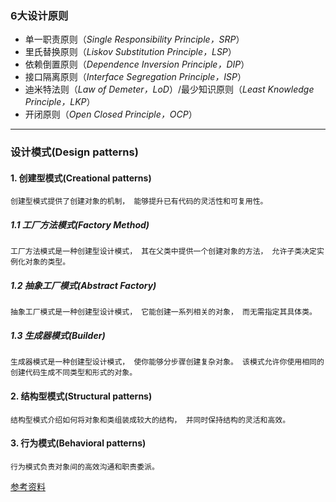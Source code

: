 ### 6大设计原则 
* 单一职责原则（_Single Responsibility Principle，SRP_）  
* 里氏替换原则（_Liskov Substitution Principle，LSP_）  
* 依赖倒置原则（_Dependence Inversion Principle，DIP_）  
* 接口隔离原则（_Interface Segregation Principle，ISP_）  
* 迪米特法则（_Law of Demeter，LoD_）/最少知识原则（_Least Knowledge Principle，LKP_）  
* 开闭原则（_Open Closed Principle，OCP_）  

---

### 设计模式(Design patterns)  

#### 1. 创建型模式(Creational patterns)     
    创建型模式提供了创建对象的机制， 能够提升已有代码的灵活性和可复用性。  

##### 1.1 工厂方法模式(Factory Method)  
    工厂方法模式是一种创建型设计模式， 其在父类中提供一个创建对象的方法， 允许子类决定实例化对象的类型。

##### 1.2 抽象工厂模式(Abstract Factory)  
    抽象工厂模式是一种创建型设计模式， 它能创建一系列相关的对象， 而无需指定其具体类。

##### 1.3 生成器模式(Builder)  
    生成器模式是一种创建型设计模式， 使你能够分步骤创建复杂对象。 该模式允许你使用相同的创建代码生成不同类型和形式的对象。

#### 2. 结构型模式(Structural patterns)  
    结构型模式介绍如何将对象和类组装成较大的结构， 并同时保持结构的灵活和高效。

#### 3. 行为模式(Behavioral patterns)  
    行为模式负责对象间的高效沟通和职责委派。
  
  
[参考资料](https://refactoringguru.cn/design-patterns)
